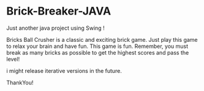 # Brick-Breaker-JAVA

Just another java project using Swing !

Bricks Ball Crusher is a classic and exciting brick game.
Just play this game to relax your brain and have fun. 
This game is fun. 
Remember, you must break as many bricks as possible to get the highest scores and pass the level!

i might release iterative versions in the future.

ThankYou!
